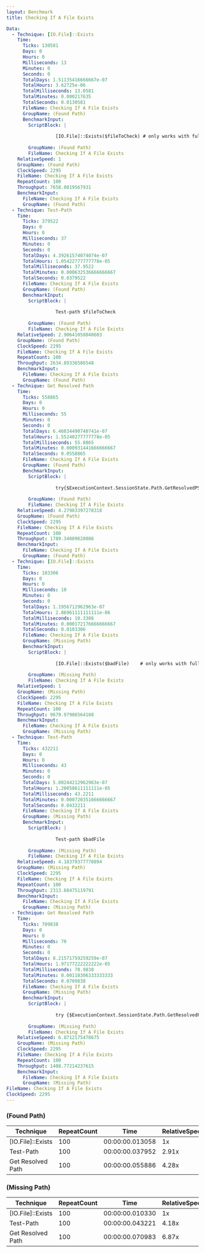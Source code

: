 ```yaml
---
layout: Benchmark
title: Checking If A File Exists

Data: 
  - Technique: [IO.File]::Exists
    Time: 
      Ticks: 130581
      Days: 0
      Hours: 0
      Milliseconds: 13
      Minutes: 0
      Seconds: 0
      TotalDays: 1.51135416666667e-07
      TotalHours: 3.62725e-06
      TotalMilliseconds: 13.0581
      TotalMinutes: 0.000217635
      TotalSeconds: 0.0130581
      FileName: Checking If A File Exists
      GroupName: (Found Path)
      BenchmarkInput: 
        ScriptBlock: |
          
                  [IO.File]::Exists($fileToCheck) # only works with full paths
              
        GroupName: (Found Path)
        FileName: Checking If A File Exists
    RelativeSpeed: 1
    GroupName: (Found Path)
    ClockSpeed: 2295
    FileName: Checking If A File Exists
    RepeatCount: 100
    Throughput: 7658.0819567931
    BenchmarkInput: 
      FileName: Checking If A File Exists
      GroupName: (Found Path)
  - Technique: Test-Path
    Time: 
      Ticks: 379522
      Days: 0
      Hours: 0
      Milliseconds: 37
      Minutes: 0
      Seconds: 0
      TotalDays: 4.39261574074074e-07
      TotalHours: 1.05422777777778e-05
      TotalMilliseconds: 37.9522
      TotalMinutes: 0.000632536666666667
      TotalSeconds: 0.0379522
      FileName: Checking If A File Exists
      GroupName: (Found Path)
      BenchmarkInput: 
        ScriptBlock: |
          
                  Test-path $fileToCheck
              
        GroupName: (Found Path)
        FileName: Checking If A File Exists
    RelativeSpeed: 2.90641058040603
    GroupName: (Found Path)
    ClockSpeed: 2295
    FileName: Checking If A File Exists
    RepeatCount: 100
    Throughput: 2634.89336586548
    BenchmarkInput: 
      FileName: Checking If A File Exists
      GroupName: (Found Path)
  - Technique: Get Resolved Path
    Time: 
      Ticks: 558865
      Days: 0
      Hours: 0
      Milliseconds: 55
      Minutes: 0
      Seconds: 0
      TotalDays: 6.46834490740741e-07
      TotalHours: 1.55240277777778e-05
      TotalMilliseconds: 55.8865
      TotalMinutes: 0.000931441666666667
      TotalSeconds: 0.0558865
      FileName: Checking If A File Exists
      GroupName: (Found Path)
      BenchmarkInput: 
        ScriptBlock: |
          
                  try{$ExecutionContext.SessionState.Path.GetResolvedPSPathFromPSPath($fileToCheck)} catch {}
              
        GroupName: (Found Path)
        FileName: Checking If A File Exists
    RelativeSpeed: 4.27983397278318
    GroupName: (Found Path)
    ClockSpeed: 2295
    FileName: Checking If A File Exists
    RepeatCount: 100
    Throughput: 1789.34089628086
    BenchmarkInput: 
      FileName: Checking If A File Exists
      GroupName: (Found Path)
  - Technique: [IO.File]::Exists
    Time: 
      Ticks: 103306
      Days: 0
      Hours: 0
      Milliseconds: 10
      Minutes: 0
      Seconds: 0
      TotalDays: 1.1956712962963e-07
      TotalHours: 2.86961111111111e-06
      TotalMilliseconds: 10.3306
      TotalMinutes: 0.000172176666666667
      TotalSeconds: 0.0103306
      FileName: Checking If A File Exists
      GroupName: (Missing Path)
      BenchmarkInput: 
        ScriptBlock: |
          
                  [IO.File]::Exists($badFile)    # only works with full paths
              
        GroupName: (Missing Path)
        FileName: Checking If A File Exists
    RelativeSpeed: 1
    GroupName: (Missing Path)
    ClockSpeed: 2295
    FileName: Checking If A File Exists
    RepeatCount: 100
    Throughput: 9679.97986564188
    BenchmarkInput: 
      FileName: Checking If A File Exists
      GroupName: (Missing Path)
  - Technique: Test-Path
    Time: 
      Ticks: 432211
      Days: 0
      Hours: 0
      Milliseconds: 43
      Minutes: 0
      Seconds: 0
      TotalDays: 5.00244212962963e-07
      TotalHours: 1.20058611111111e-05
      TotalMilliseconds: 43.2211
      TotalMinutes: 0.000720351666666667
      TotalSeconds: 0.0432211
      FileName: Checking If A File Exists
      GroupName: (Missing Path)
      BenchmarkInput: 
        ScriptBlock: |
          
                  Test-path $badFile
              
        GroupName: (Missing Path)
        FileName: Checking If A File Exists
    RelativeSpeed: 4.18379377770894
    GroupName: (Missing Path)
    ClockSpeed: 2295
    FileName: Checking If A File Exists
    RepeatCount: 100
    Throughput: 2313.68475119791
    BenchmarkInput: 
      FileName: Checking If A File Exists
      GroupName: (Missing Path)
  - Technique: Get Resolved Path
    Time: 
      Ticks: 709838
      Days: 0
      Hours: 0
      Milliseconds: 70
      Minutes: 0
      Seconds: 0
      TotalDays: 8.21571759259259e-07
      TotalHours: 1.97177222222222e-05
      TotalMilliseconds: 70.9838
      TotalMinutes: 0.00118306333333333
      TotalSeconds: 0.0709838
      FileName: Checking If A File Exists
      GroupName: (Missing Path)
      BenchmarkInput: 
        ScriptBlock: |
          
                  try {$ExecutionContext.SessionState.Path.GetResolvedPSPathFromPSPath($badFile)} catch {}
              
        GroupName: (Missing Path)
        FileName: Checking If A File Exists
    RelativeSpeed: 6.8712175478675
    GroupName: (Missing Path)
    ClockSpeed: 2295
    FileName: Checking If A File Exists
    RepeatCount: 100
    Throughput: 1408.77214237615
    BenchmarkInput: 
      FileName: Checking If A File Exists
      GroupName: (Missing Path)
FileName: Checking If A File Exists
ClockSpeed: 2295
---
```



### (Found Path)


|Technique        |RepeatCount|Time           |RelativeSpeed|Throughput|
|-----------------|-----------|---------------|-------------|----------|
|[IO.File]::Exists|100        |00:00:00.013058|1x           |7658.08/s |
|Test-Path        |100        |00:00:00.037952|2.91x        |2634.89/s |
|Get Resolved Path|100        |00:00:00.055886|4.28x        |1789.34/s |


### (Missing Path)


|Technique        |RepeatCount|Time           |RelativeSpeed|Throughput|
|-----------------|-----------|---------------|-------------|----------|
|[IO.File]::Exists|100        |00:00:00.010330|1x           |9679.98/s |
|Test-Path        |100        |00:00:00.043221|4.18x        |2313.68/s |
|Get Resolved Path|100        |00:00:00.070983|6.87x        |1408.77/s |
